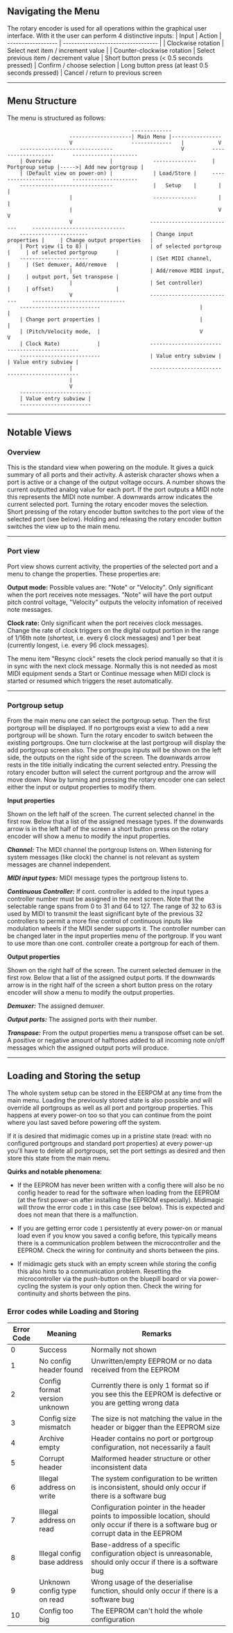 

## Navigating the Menu
The rotary encoder is used for all operations within the graphical user interface. With it the user can perform 4 distinctive inputs:
| Input              | Action
| ------------------ | ---------------------------------- |
| Clockwise rotation | Select next item / increment value |
| Counter-clockwise rotation | Select previous item / decrement value
| Short button press (< 0.5 seconds pressed) | Confirm / choose selection
| Long button press (at least 0.5 seconds pressed) | Cancel / return to previous screen

----
## Menu Structure
The menu is structured as follows:
```
                                        -------------
                    --------------------| Main Menu |----------------
                    V                   -------------   |           V
    ------------------------------                      V         -------------------      ---------------------
    | Overview                   |             --------------     | Portgroup setup |----->| Add new portgroup |
    | (Default view on power-on) |             | Load/Store |     -------------------      ---------------------
    ------------------------------             |   Setup    |       |             |
                    |                          --------------       |             |
                    |                                               V             V
                    V                         ---------------------------     ------------------------------
    ----------------------                    | Change input properties |     | Change output properties   |
    | Port view (1 to 8) |                    | of selected portgroup   |     | of selected portgroup      |
    ----------------------                    | (Set MIDI channel,      |     | (Set demuxer, Add/remove   |
                    |                         | Add/remove MIDI input,  |     | output port, Set transpose |
                    |                         | Set controller)         |     | offset)                    |
                    V                         ---------------------------     ------------------------------
    --------------------------                                |                     |
    | Change port properties |                                |                     |
    | (Pitch/Velocity mode,  |                                V                     V
    | Clock Rate)            |                -----------------------         -----------------------
    --------------------------                | Value entry subview |         | Value entry subview |
                    |                         -----------------------         -----------------------
                    |
                    V
    -----------------------
    | Value entry subview |
    -----------------------
```

----
## Notable Views

### Overview
This is the standard view when powering on the module. It gives a quick summary of all ports and their activity. A asterisk character shows when a port is active or a change of the output voltage occurs. A number shows the current outputted analog value for each port. If the port outputs a MIDI note this represents the MIDI note number. A downwards arrow indicates the current selected port. Turning the rotary encoder moves the selection. Short pressing of the rotary encoder button switches to the port view of the selected port (see below). Holding and releasing the rotary encoder button switches the view up to the main menu.

----
### Port view
Port view shows current activity, the properties of the selected port and a menu to change the properties. These properties are:

**Output mode:**
Possible values are: "Note" or "Velocity".
Only significant when the port receives note messages. "Note" will have the port output pitch control voltage, "Velocity" outputs the velocity infomation of received note messages.

**Clock rate:**
Only significant when the port receives clock messages. Change the rate of clock triggers on the digital output portion in the range of 1/16th note (shortest, i.e. every 6 clock messages) and 1 per beat (currently longest, i.e. every 96 clock messages).

The menu item "Resync clock" resets the clock period manually so that it is in sync with the next clock message. Normally this is not needed as most MIDI equipment sends a Start or Continue message when MIDI clock is started or resumed which triggers the reset automatically.

----
### Portgroup setup
From the main menu one can select the portgroup setup. Then the first portgroup will be displayed. If no portgroups exist a view to add a new portgroup will be shown. Turn the rotary encoder to switch between the existing portgroups. One turn clockwise at the last portgroup will display the add portgroup screen also. The portgroups inputs will be shown on the left side, the outputs on the right side of the screen. The downwards arrow rests in the title initially indicating the current selected entry. Pressing the rotary encoder button will select the current portgroup and the arrow will move down. Now by turning and pressing the rotary encoder one can select either the input or output properties to modify them.

**Input properties**

Shown on the left half of the screen. The current selected channel in the first row. Below that a list of the assigned message types.
If the downwards arrow is in the left half of the screen a short button press on the rotary encoder will show a menu to modify the input properties.

***Channel:***
The MIDI channel the portgroup listens on. When listening for system messages (like clock) the channel is not relevant as system messages are channel independent.

***MIDI input types:***
MIDI message types the portgroup listens to.

***Continuous Controller:***
If cont. controller is added to the input types a controller number must be assigned in the next screen. Note that the selectable range spans from 0 to 31 and 64 to 127. The range of 32 to 63 is used by MIDI to transmit the least significant byte of the previous 32 controllers to permit a more fine control of continuous inputs like modulation wheels if the MIDI sender supports it.
The controller number can be changed later in the input properties menu of the portgroup.
If you want to use more than one cont. controller create a portgroup for each of them.

**Output properties**

Shown on the right half of the screen. The current selected demuxer in the first row. Below that a list of the assigned output ports.
If the downwards arrow is in the right half of the screen a short button press on the rotary encoder will show a menu to modify the output properties.

***Demuxer:***
The assigned demuxer.

***Output ports:***
The assigned ports with their number.

***Transpose:***
From the output properties menu a transpose offset can be set. A positive or negative amount of halftones added to all incoming note on/off messages which the assigned output ports will produce.

----

## Loading and Storing the setup
The whole system setup can be stored in the EERPOM at any time from the main menu. Loading the previously stored state is also possible and will override all portgroups as well as all port and portgroup properties.
This happens at every power-on too so that you can continue from the point where you last saved before powering off the system.

If it is desired that midimagic comes up in a pristine state (read: with no configured portgroups and standard port properties) at every power-up you'll have to delete all portgroups, set the port settings as desired and then store this state from the main menu.

**Quirks and notable phenomena:**

- If the EEPROM has never been written with a config there will also be no config header to read for the software when loading from the EEPROM (at the first power-on after installing the EEPROM especially). Midimagic will throw the error code `1` in this case (see below). This is expected and does not mean that there is a malfunction.

- If you are getting error code `1` persistently at every power-on or manual load even if you know you saved a config before, this typically means there is a communication problem between the microcontroller and the EEPROM. Check the wiring for continuity and shorts between the pins.

- If midimagic gets stuck with an empty screen while storing the config this also hints to a communication problem. Resetting the microcontroller via the push-button on the bluepill board or via power-cycling the system is your only option then. Check the wiring for continuity and shorts between the pins.

### Error codes while Loading and Storing

| Error Code | Meaning | Remarks |
| ---------- | ------- | ------- |
| 0 | Success | Normally not shown |
| 1 | No config header found | Unwritten/empty EEPROM or no data received from the EEPROM |
| 2 | Config format version unknown | Currently there is only 1 format so if you see this the EEPROM is defective or you are getting wrong data |
| 3 | Config size mismatch | The size is not matching the value in the header or bigger than the EEPROM size |
| 4 | Archive empty | Header contains no port or portgroup configuration, not necessarily a fault |
| 5 | Corrupt header | Malformed header structure or other inconsistent data |
| 6 | Illegal address on write | The system configuration to be written is inconsistent, should only occur if there is a software bug |
| 7 | Illegal address on read | Configuration pointer in the header points to impossible location, should only occur if there is a software bug or corrupt data in the EEPROM |
| 8 | Illegal config base address | Base-address of a specific configuration object is unreasonable, should only occur if there is a software bug |
| 9 | Unknown config type on read | Wrong usage of the deserialise function, should only occur if there is a software bug |
| 10 | Config too big | The EEPROM can't hold the whole configuration |
